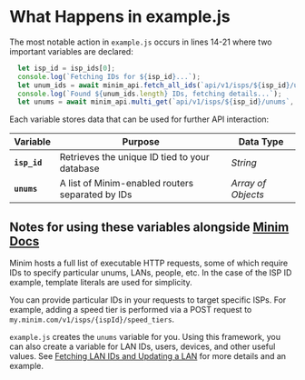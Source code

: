 # What Happens in example.js

The most notable action in `example.js` occurs in lines 14-21 where two important variables are declared:

```javascript
  let isp_id = isp_ids[0];
  console.log(`Fetching IDs for ${isp_id}...`);
  let unum_ids = await minim_api.fetch_all_ids(`api/v1/isps/${isp_id}/unums`);
  console.log(`Found ${unum_ids.length} IDs, fetching details...`);
  let unums = await minim_api.multi_get(`api/v1/isps/${isp_id}/unums`, { ids: unum_ids, })
```

Each variable stores data that can be used for further API interaction:

| Variable     | Purpose                                          | Data Type          |
| ------------ | ------------------------------------------------ | ------------------ |
| **`isp_id`** | Retrieves the unique ID tied to your database    | *String*           |
| **`unums`**  | A list of Minim-enabled routers separated by IDs | *Array of Objects* |

## Notes for using these variables alongside [Minim Docs](https://my.minim.co/api_doc)

Minim hosts a full list of executable HTTP requests, some of which require IDs to specify particular unums, LANs, people, etc. In the case of the ISP ID example, template literals are used for simplicity. 

You can provide particular IDs in your requests to target specific ISPs. For example, adding a speed tier is performed via a POST request to `my.minim.com/v1/isps/{ispId}/speed_tiers`.

`example.js` creates the `unums` variable for you. Using this framework, you can also create a variable for LAN IDs, users, devices, and other useful values. See [Fetching LAN IDs and Updating a LAN](Fetching_LAN_IDs_and_Updating_a_LAN.md) for more details and an example.
